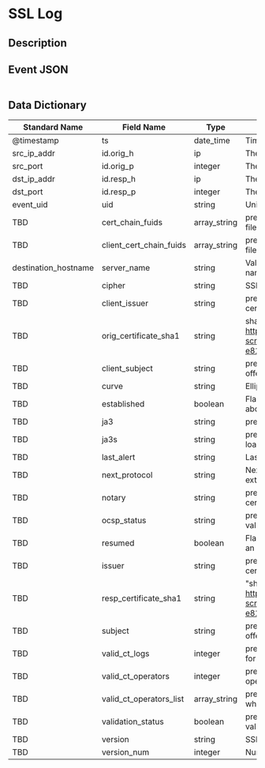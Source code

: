 # SSL Log

## Description

## Event JSON

```json
```

## Data Dictionary

|	        Standard Name       	|            Field Name             |       	    Type            	|   	    Description          	|	     Sample Value           	|
|	-------------------------------	|	-------------------------------	|	-------------------------------	|	-------------------------------	|	-------------------------------	|
|     @timestamp     |     ts               |     date_time     |        Timestamp of the beginning of the event in epoch format     |     `1300475167.096535`  |
|     src_ip_addr     |     id.orig_h     |     ip     |     The originating/source IP address     |     `10.1.1.1`     |
|     src_port     |     id.orig_p          |     integer     |       The originating/source port        |     `37682`     |
|     dst_ip_addr     |     id.resp_h     |     ip     |     The responding/destination IP address     |     `10.2.2.2`     |
|     dst_port     |     id.resp_p          |     integer     |       The responding/destination port        |     `443`     |
|     event_uid     |     uid     |     string     |     Unique ID for the connection.     |     `CHhAvVGS1DHFjwGM9`     |
|     TBD     |     cert_chain_fuids     |     array_string     |          present if base/protocols/ssl/files.bro is loaded An ordered vector of all certificate file unique IDs for the certificates offered by the server.   |   ``  |
|     TBD     |     client_cert_chain_fuids     |     array_string     |          present if base/protocols/ssl/files.bro is loaded An ordered vector of all certificate file unique IDs for the certificates offered by the client.   |   ``  |
|     destination_hostname     |     server_name     |     string     |     Value of the Server Name Indicator SSL/TLS extension. It indicates the server name that the client was requesting     |     ``     |
|     TBD     |     cipher     |     string     |     SSL/TLS cipher suite that the server chose.   |   `TLS_RSA_WITH_NULL_MD5` |
|     TBD     |     client_issuer     |     string     |          present if base/protocols/ssl/files.bro is loaded Subject of the signer of the X.509 certificate offered by the client.   |   ``  |
|     TBD     |     orig_certificate_sha1     |     string     |     sha1 representation of the servers certificate. this is rock specific https://github.com/rocknsm/rock-scripts/pull/20/commits/70078609d3fcaf2eb518f63aa97196b8cae4a4d1#diff-e81eb6aac74c4d7ead9da22ed9198871 |     ``     |
|     TBD     |     client_subject     |     string     |          present if base/protocols/ssl/files.bro is loaded Subject of the X.509 certificate offered by the client.   |   ``  |
|     TBD     |     curve     |     string     |     Elliptic curve the server chose when using ECDH/ECDHE     |     ``     |
|     TBD     |     established     |     boolean     |     Flag to indicate if this ssl session has been established successfully, or if it was aborted during the handshake     |     ``     |
|     TBD     |     ja3     |     string     |     present if https://github.com/salesforce/ja3/blob/master/bro/ja3.bro is loaded     |   ``  |
|     TBD     |     ja3s     |     string     |     present if https://github.com/salesforce/ja3/blob/master/bro/ja3s.bro.bro is loaded     |   ``  |
|     TBD     |     last_alert     |     string     |     Last alert that was seen during the connection.   |   `handshake_failure` |
|     TBD     |     next_protocol     |     string     |     Next protocol the server chose using the application layer next protocol extension, if present.   |    `spdy/3.1`  |
|     TBD     |     notary     |     string     |          present if policy/protocols/ssl/notary.bro is loaded A response from the ICSI certificate notary.   |   ``  |
|     TBD     |     ocsp_status     |     string     |          present if policy/protocols/ssl/validate-ocsp.bro is loaded Result of ocsp validation for this connection.   |   ``  |
|     TBD     |     resumed     |     boolean     |     Flag to indicate if the session was resumed reusing the key material exchanged in an earlier connection     |     ``     |
|     TBD     |     issuer     |     string     |          present if base/protocols/ssl/files.bro is loaded Subject of the signer of the X.509 certificate offered by the server.   |   ``  |
|     TBD     |     resp_certificate_sha1     |     string     |     "sha1 representation of the clients certificate. this is rock specific https://github.com/rocknsm/rock-scripts/pull/20/commits/70078609d3fcaf2eb518f63aa97196b8cae4a4d1#diff-e81eb6aac74c4d7ead9da22ed9198871 |     ``     |
|     TBD     |     subject     |     string     |          present if base/protocols/ssl/files.bro is loaded Subject of the X.509 certificate offered by the server.   |   ``  |
|     TBD     |     valid_ct_logs     |     integer     |          present if policy/protocols/ssl/validate-sct.bro is loaded Number of different Logs for which valid SCTs were encountered in the connection.   |   ``  |
|     TBD     |     valid_ct_operators     |     integer     |          present if policy/protocols/ssl/validate-sct.bro is loaded Number of different Log operators of which valid SCTs were encountered in the connection.   |   ``  |
|     TBD     |     valid_ct_operators_list     |     array_string     |          present if policy/protocols/ssl/validate-sct.bro is loaded List of operators for which valid SCTs were encountered in the connection.   |   ``  |
|     TBD     |     validation_status     |     boolean     |          present if policy/protocols/ssl/validate-certs.bro is loaded Result of certificate validation for this connection.   | `self signed certificate` |
|     TBD     |     version     |     string     |     SSL/TLS version that the server chose.   |   ``TLSv13`   |
|     TBD     |     version_num     |     integer     |     Numeric SSL/TLS version that the server chose     |     ``     |